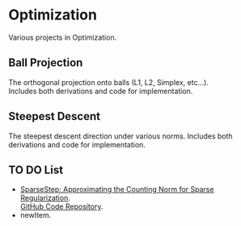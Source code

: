 # Optimization
Various projects in Optimization.

## Ball Projection
The orthogonal projection onto balls (L1, L2, Simplex, etc...).  
Includes both derivations and code for implementation.

## Steepest Descent
The steepest descent direction under various norms.
Includes both derivations and code for implementation.

## TO DO List
 *  [SparseStep: Approximating the Counting Norm for Sparse Regularization](https://arxiv.org/abs/1701.06967).  
    [GitHub Code Repository](https://github.com/GjjvdBurg/SparseStep).
 *  newItem.
